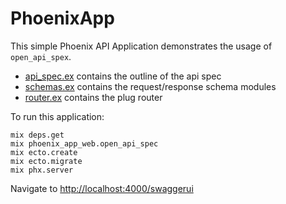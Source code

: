 # PhoenixApp

This simple Phoenix API Application demonstrates the usage of `open_api_spex`.

- [api_spec.ex](lib/phoenix_app_web/api_spec.ex) contains the outline of the api spec
- [schemas.ex](lib/phoenix_app_web/schemas.ex) contains the request/response schema modules
- [router.ex](lib/phoenix_app_web/router.ex) contains the plug router


To run this application:

```
mix deps.get
mix phoenix_app_web.open_api_spec
mix ecto.create
mix ecto.migrate
mix phx.server
```

Navigate to [http://localhost:4000/swaggerui](http://localhost:4000/swaggerui)
